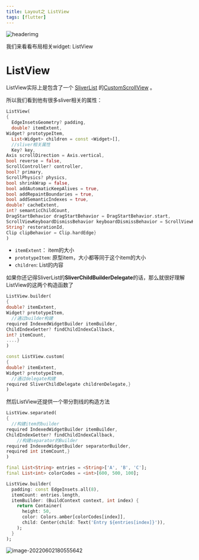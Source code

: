 ```yaml
---
title: Layout之 ListView
tags: [flutter]
---
```

![headerimg](./Header.png)

我们来看看布局相关widget: ListView

# ListView

ListView实际上是包含了一个 [SliverList](https://api.flutter.dev/flutter/widgets/SliverList-class.html) 的[CustomScrollView](https://api.flutter.dev/flutter/widgets/CustomScrollView-class.html) 。

所以我们看到他有很多sliver相关的属性：

```dart
ListView(
{
  EdgeInsetsGeometry? padding,
  double? itemExtent,
Widget? prototypeItem,
  List<Widget> children = const <Widget>[],
  //sliver相关属性
  Key? key,
Axis scrollDirection = Axis.vertical,
bool reverse = false,
ScrollController? controller,
bool? primary,
ScrollPhysics? physics,
bool shrinkWrap = false,
bool addAutomaticKeepAlives = true,
bool addRepaintBoundaries = true,
bool addSemanticIndexes = true,
double? cacheExtent,
int? semanticChildCount,
DragStartBehavior dragStartBehavior = DragStartBehavior.start,
ScrollViewKeyboardDismissBehavior keyboardDismissBehavior = ScrollViewKeyboardDismissBehavior.manual,
String? restorationId,
Clip clipBehavior = Clip.hardEdge}
)
```

- `itemExtent`： item的大小
- `prototypeItem`: 原型item，大小都等同于这个item的大小
- `children`: List的内容

如果你还记得SliverList的**SliverChildBuilderDelegate**的话，那么就很好理解ListView的这两个构造函数了

```dart
ListView.builder(
{
double? itemExtent,
Widget? prototypeItem,
  //通过builder构建
required IndexedWidgetBuilder itemBuilder,
ChildIndexGetter? findChildIndexCallback,
int? itemCount,
....}
)
```

```dart
const ListView.custom(
{
double? itemExtent,
Widget? prototypeItem,
  //通过delegate构建
required SliverChildDelegate childrenDelegate,}
)
```

然后ListView还提供一个带分割线的构造方法

```dart
ListView.separated(
{
  //构建item的builder
required IndexedWidgetBuilder itemBuilder,
ChildIndexGetter? findChildIndexCallback,
    //构建separator的Builder
required IndexedWidgetBuilder separatorBuilder,
required int itemCount,}
)
```



```dart
final List<String> entries = <String>['A', 'B', 'C'];
final List<int> colorCodes = <int>[600, 500, 100];

ListView.builder(
  padding: const EdgeInsets.all(8),
  itemCount: entries.length,
  itemBuilder: (BuildContext context, int index) {
    return Container(
      height: 50,
      color: Colors.amber[colorCodes[index]],
      child: Center(child: Text('Entry ${entries[index]}')),
    );
  }
);
```

![image-20220602180555642](https://tva1.sinaimg.cn/large/e6c9d24egy1h2u24oxjt4j20lo0acwek.jpg)

